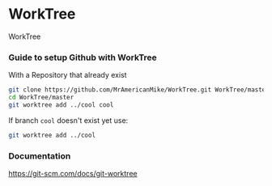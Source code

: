# WorkTree
WorkTree

### Guide to setup Github with WorkTree

With a Repository that already exist
```bash
git clone https://github.com/MrAmericanMike/WorkTree.git WorkTree/master
cd WorkTree/master
git worktree add ../cool cool
```

If branch `cool` doesn't exist yet use:
```bash
git worktree add ../cool
```

### Documentation

https://git-scm.com/docs/git-worktree

